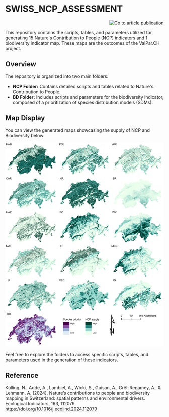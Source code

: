 # SWISS_NCP_ASSESSMENT 
<p align="right">   
    <a href="https://doi.org/10.1016/j.ecolind.2024.112079">
    <img src="https://img.shields.io/badge/DOI-10.1016/j.ecolind.2024.112079-blue" alt="Go to article publication">
  </a>
</p>



This repository contains the scripts, tables, and parameters utilized for generating 15 Nature's Contribution to People (NCP) indicators and 1 biodiversity indicator map. These maps are the outcomes of the ValPar.CH project.

## Overview

The repository is organized into two main folders:

- **NCP Folder:** Contains detailed scripts and tables related to Nature's Contribution to People.
- **BD Folder:** Includes scripts and parameters for the biodiversity indicator, composed of a prioritization of species distribution models (SDMs).


## Map Display

You can view the generated maps showcasing the supply of NCP and Biodiversity below:

![NCP and Biodiversity Maps](https://github.com/NKulling/SWISS_NCP_ASSESSMENT/blob/main/NCP/_display/maps.png)

Feel free to explore the folders to access specific scripts, tables, and parameters used in the generation of these indicators. 

## Reference

Külling, N., Adde, A., Lambiel, A., Wicki, S., Guisan, A., Grêt-Regamey, A., & Lehmann, A. (2024). Nature’s contributions to people and biodiversity mapping in Switzerland: spatial patterns and environmental drivers. Ecological Indicators, 163, 112079. https://doi.org/10.1016/j.ecolind.2024.112079
